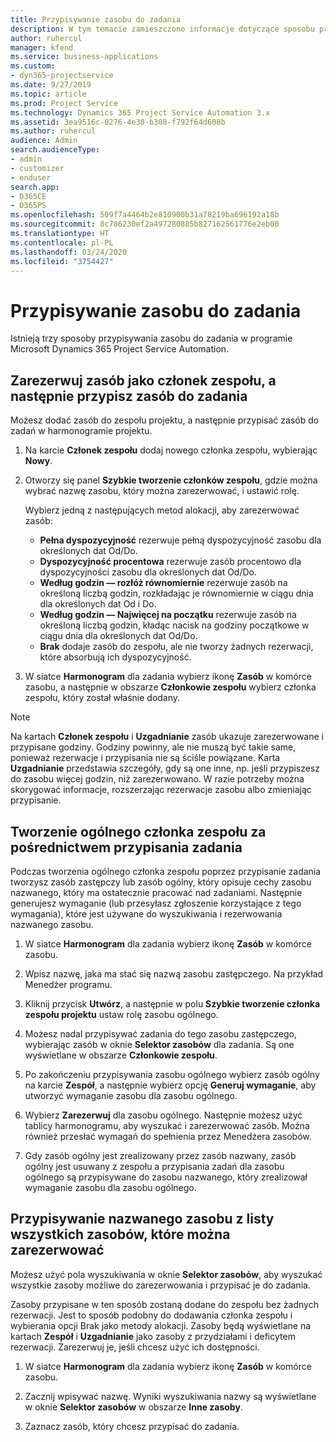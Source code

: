 ```yaml
---
title: Przypisywanie zasobu do zadania
description: W tym temacie zamieszczono informacje dotyczące sposobu przypisywania zasobów do zadań.
author: ruhercul
manager: kfend
ms.service: business-applications
ms.custom:
- dyn365-projectservice
ms.date: 9/27/2019
ms.topic: article
ms.prod: Project Service
ms.technology: Dynamics 365 Project Service Automation 3.x
ms.assetid: 3ea9516c-0276-4e30-b308-f792f64d608b
ms.author: ruhercul
audience: Admin
search.audienceType:
- admin
- customizer
- enduser
search.app:
- D365CE
- D365PS
ms.openlocfilehash: 509f7a4464b2e810900b31a78219ba696192a18b
ms.sourcegitcommit: 8c786230ef2a497280885b827162561776e2eb00
ms.translationtype: HT
ms.contentlocale: pl-PL
ms.lasthandoff: 03/24/2020
ms.locfileid: "3754427"
---
```

# <a name="assign-a-resource-to-a-task"></a>Przypisywanie zasobu do zadania

Istnieją trzy sposoby przypisywania zasobu do zadania w programie Microsoft Dynamics 365 Project Service Automation.

## <a name="book-a-resource-as-a-team-member-and-then-assign-the-resource-to-a-task"></a>Zarezerwuj zasób jako członek zespołu, a następnie przypisz zasób do zadania

Możesz dodać zasób do zespołu projektu, a następnie przypisać zasób do zadań w harmonogramie projektu.

1. Na karcie **Członek zespołu** dodaj nowego członka zespołu, wybierając **Nowy**. 

2. Otworzy się panel **Szybkie tworzenie członków zespołu**, gdzie można wybrać nazwę zasobu, który można zarezerwować, i ustawić rolę. 

    Wybierz jedną z następujących metod alokacji, aby zarezerwować zasób:

    - **Pełna dyspozycyjność** rezerwuje pełną dyspozycyjność zasobu dla określonych dat Od/Do.
    - **Dyspozycyjność procentowa** rezerwuje zasób procentowo dla dyspozycyjności zasobu dla określonych dat Od/Do.
    - **Według godzin — rozłóż równomiernie** rezerwuje zasób na określoną liczbą godzin, rozkładając je równomiernie w ciągu dnia dla określonych dat Od i Do.
    - **Według godzin — Najwięcej na początku** rezerwuje zasób na określoną liczbą godzin, kładąc nacisk na godziny początkowe w ciągu dnia dla określonych dat Od/Do.
    - **Brak** dodaje zasób do zespołu, ale nie tworzy żadnych rezerwacji, które absorbują ich dyspozycyjność.

3. W siatce **Harmonogram** dla zadania wybierz ikonę **Zasób** w komórce zasobu, a następnie w obszarze **Członkowie zespołu** wybierz członka zespołu, który został właśnie dodany. 

> [!NOTE]
> Na kartach **Członek zespołu** i **Uzgadnianie** zasób ukazuje zarezerwowane i przypisane godziny. Godziny powinny, ale nie muszą być takie same, ponieważ rezerwacje i przypisania nie są ściśle powiązane. Karta **Uzgadnianie** przedstawia szczegóły, gdy są one inne, np. jeśli przypiszesz do zasobu więcej godzin, niż zarezerwowano. W razie potrzeby można skorygować informacje, rozszerzając rezerwacje zasobu albo zmieniając przypisanie.

## <a name="create-a-generic-team-member-through-task-assignment"></a>Tworzenie ogólnego członka zespołu za pośrednictwem przypisania zadania

Podczas tworzenia ogólnego członka zespołu poprzez przypisanie zadania tworzysz zasób zastępczy lub zasób ogólny, który opisuje cechy zasobu nazwanego, który ma ostatecznie pracować nad zadaniami. Następnie generujesz wymaganie (lub przesyłasz zgłoszenie korzystające z tego wymagania), które jest używane do wyszukiwania i rezerwowania nazwanego zasobu.

1. W siatce **Harmonogram** dla zadania wybierz ikonę **Zasób** w komórce zasobu.

2. Wpisz nazwę, jaka ma stać się nazwą zasobu zastępczego. Na przykład Menedżer programu.

3. Kliknij przycisk **Utwórz**, a następnie w polu **Szybkie tworzenie członka zespołu projektu** ustaw rolę zasobu ogólnego.

4. Możesz nadal przypisywać zadania do tego zasobu zastępczego, wybierając zasób w oknie **Selektor zasobów** dla zadania. Są one wyświetlane w obszarze **Członkowie zespołu**.

5. Po zakończeniu przypisywania zasobu ogólnego wybierz zasób ogólny na karcie **Zespół**, a następnie wybierz opcję **Generuj wymaganie**, aby utworzyć wymaganie zasobu dla zasobu ogólnego.

6. Wybierz **Zarezerwuj** dla zasobu ogólnego. Następnie możesz użyć tablicy harmonogramu, aby wyszukać i zarezerwować zasób. Można również przesłać wymagań do spełnienia przez Menedżera zasobów.

7. Gdy zasób ogólny jest zrealizowany przez zasób nazwany, zasób ogólny jest usuwany z zespołu a przypisania zadań dla zasobu ogólnego są przypisywane do zasobu nazwanego, który zrealizował wymaganie zasobu dla zasobu ogólnego.

## <a name="assign-a-named-resource-from-the-list-of-all-bookable-resources"></a>Przypisywanie nazwanego zasobu z listy wszystkich zasobów, które można zarezerwować

Możesz użyć pola wyszukiwania w oknie **Selektor zasobów**, aby wyszukać wszystkie zasoby możliwe do zarezerwowania i przypisać je do zadania.

Zasoby przypisane w ten sposób zostaną dodane do zespołu bez żadnych rezerwacji. Jest to sposób podobny do dodawania członka zespołu i wybierania opcji Brak jako metody alokacji. Zasoby będą wyświetlane na kartach **Zespół** i **Uzgadnianie** jako zasoby z przydziałami i deficytem rezerwacji. Zarezerwuj je, jeśli chcesz użyć ich dostępności.

1. W siatce **Harmonogram** dla zadania wybierz ikonę **Zasób** w komórce zasobu.

2. Zacznij wpisywać nazwę. Wyniki wyszukiwania nazwy są wyświetlane w oknie **Selektor zasobów** w obszarze **Inne zasoby**.

3. Zaznacz zasób, który chcesz przypisać do zadania.

